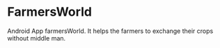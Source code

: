 # FarmersWorld
Android App farmersWorld. It helps the farmers to exchange their crops without middle man.

